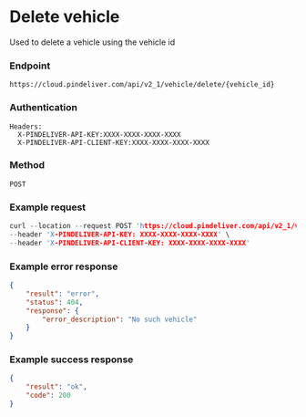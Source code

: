# Delete vehicle

Used to delete a vehicle using the vehicle id

### Endpoint
```
https://cloud.pindeliver.com/api/v2_1/vehicle/delete/{vehicle_id}
```

### Authentication
```
Headers:
  X-PINDELIVER-API-KEY:XXXX-XXXX-XXXX-XXXX
  X-PINDELIVER-API-CLIENT-KEY:XXXX-XXXX-XXXX-XXXX
```

### Method
```
POST
```

### Example request
```C
curl --location --request POST 'https://cloud.pindeliver.com/api/v2_1/vehicle/delete/{vehicle_id}' \
--header 'X-PINDELIVER-API-KEY: XXXX-XXXX-XXXX-XXXX' \
--header 'X-PINDELIVER-API-CLIENT-KEY: XXXX-XXXX-XXXX-XXXX'
```

### Example error response
```JSON
{
    "result": "error",
    "status": 404,
    "response": {
        "error_description": "No such vehicle"
    }
}
```

### Example success response
```JSON
{
    "result": "ok",
    "code": 200
}
```
